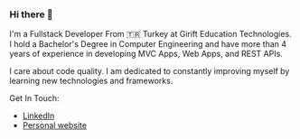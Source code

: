 ### Hi there 👋

I'm a Fullstack Developer From 🇹🇷 Turkey at Girift Education Technologies. I hold a Bachelor's Degree in Computer Engineering and have more than 4 years of experience in developing MVC Apps, Web Apps, and REST APIs.

I care about code quality. I am dedicated to constantly improving myself by learning new technologies and frameworks.

Get In Touch:
- [LinkedIn](https://www.linkedin.com/in/brnysn/)
- [Personal website](https://brnysn.com)

<!--
**brnysn/brnysn** is a ✨ _special_ ✨ repository because its `README.md` (this file) appears on your GitHub profile.

Here are some ideas to get you started:

- 🔭 I’m currently working on ...
- 🌱 I’m currently learning ...
- 👯 I’m looking to collaborate on ...
- 🤔 I’m looking for help with ...
- 💬 Ask me about ...
- 📫 How to reach me: ...
- 😄 Pronouns: ...
- ⚡ Fun fact: ...
-->
